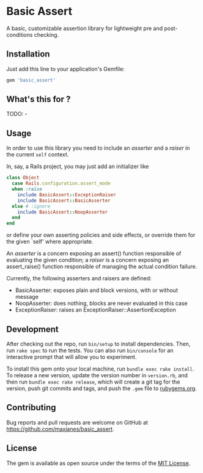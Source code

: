# Basic Assert

A basic, customizable assertion library for lightweight pre and post-conditions checking.

## Installation

Just add this line to your application's Gemfile:

```ruby
gem 'basic_assert'
```

## What's this for ?

TODO: -

## Usage

In order to use this library you need to include an *asserter* and a *raiser* in the current `self` context.

In, say, a Rails project, you may just add an initializer like

```ruby
class Object
  case Rails.configuration.assert_mode
  when :raise
    include BasicAssert::ExceptionRaiser
    include BasicAssert::BasicAsserter
  else # :ignore
    include BasicAssert::NoopAsserter
  end
end
```

or define your own asserting policies and side effects, or override them for the given `self' where appropriate.

An *asserter* is a concern exposing an assert() function responsible of evaluating the given condition; a *raiser* is a concern exposing an assert_raise() function responsible of managing the actual condition failure.

Currently, the following asserters and raisers are defined:
- BasicAsserter: exposes plain and block versions, with or without message
- NoopAsserter: does nothing, blocks are never evaluated in this case
- ExceptionRaiser: raises an ExceptionRaiser::AssertionException


## Development

After checking out the repo, run `bin/setup` to install dependencies. Then, run `rake spec` to run the tests. You can also run `bin/console` for an interactive prompt that will allow you to experiment.

To install this gem onto your local machine, run `bundle exec rake install`. To release a new version, update the version number in `version.rb`, and then run `bundle exec rake release`, which will create a git tag for the version, push git commits and tags, and push the `.gem` file to [rubygems.org](https://rubygems.org).

## Contributing

Bug reports and pull requests are welcome on GitHub at https://github.com/maxjanes/basic_assert.

## License

The gem is available as open source under the terms of the [MIT License](https://opensource.org/licenses/MIT).
